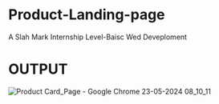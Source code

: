 # Product-Landing-page
A Slah Mark Internship Level-Baisc Wed Deveploment
# OUTPUT
![Product Card_Page - Google Chrome 23-05-2024 08_10_11](https://github.com/21AK1A0427/Product-Landing-page/assets/121687538/30074821-a68a-4d54-a9f8-e3fd064bdf74)

